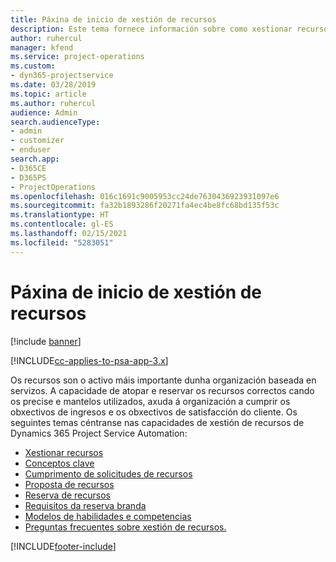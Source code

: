 ```yaml
---
title: Páxina de inicio de xestión de recursos
description: Este tema fornece información sobre como xestionar recursos.
author: ruhercul
manager: kfend
ms.service: project-operations
ms.custom:
- dyn365-projectservice
ms.date: 03/28/2019
ms.topic: article
ms.author: ruhercul
audience: Admin
search.audienceType:
- admin
- customizer
- enduser
search.app:
- D365CE
- D365PS
- ProjectOperations
ms.openlocfilehash: 016c1691c9005953cc24de7630436923931097e6
ms.sourcegitcommit: fa32b1893286f20271fa4ec4be8fc68bd135f53c
ms.translationtype: HT
ms.contentlocale: gl-ES
ms.lasthandoff: 02/15/2021
ms.locfileid: "5283051"
---
```

# <a name="resource-management-home-page"></a>Páxina de inicio de xestión de recursos

[!include [banner](../includes/psa-now-project-operations.md)]

[!INCLUDE[cc-applies-to-psa-app-3.x](../includes/cc-applies-to-psa-app-3x.md)]

Os recursos son o activo máis importante dunha organización baseada en servizos. A capacidade de atopar e reservar os recursos correctos cando os precise e mantelos utilizados, axuda á organización a cumprir os obxectivos de ingresos e os obxectivos de satisfacción do cliente. Os seguintes temas céntranse nas capacidades de xestión de recursos de Dynamics 365 Project Service Automation:

- [Xestionar recursos](manage-resources.md)
- [Conceptos clave](reports-key-concepts.md)
- [Cumprimento de solicitudes de recursos](resource-management-fulfill-requests.md)
- [Proposta de recursos](resource-management-propose-resources.md)
- [Reserva de recursos](resource-management-book-resources-scheduleboard.md)
- [Requisitos da reserva branda](resource-management-softbook-requirements.md)
- [Modelos de habilidades e competencias](resource-management-skills-proficiency.md)
- [Preguntas frecuentes sobre xestión de recursos.](resource-management-faq.md)


[!INCLUDE[footer-include](../includes/footer-banner.md)]